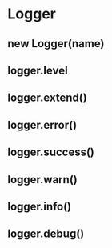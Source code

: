 # Logger

## new Logger(name)

## logger.level

## logger.extend()

## logger.error()

## logger.success()

## logger.warn()

## logger.info()

## logger.debug()
